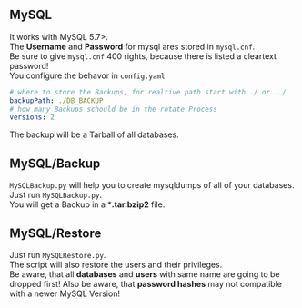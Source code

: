 ## MySQL
It works with MySQL 5.7>.  
The **Username** and **Password** for mysql ares stored in `mysql.cnf`.  
Be sure to give `mysql.cnf` 400 rights, because there is listed a cleartext password!  
You configure the behavor in `config.yaml`
```yaml
# where to store the Backups, for realtive path start with ./ or ../
backupPath: ./DB_BACKUP
# how many Backups schould be in the rotate Process
versions: 2
```
The backup will be a Tarball of all databases.

## MySQL/Backup
`MySQLBackup.py` will help you to create mysqldumps of all of your databases.  
Just run `MySQLBackup.py`.  
You will get a Backup in a ***.tar.bzip2** file.

## MySQL/Restore
Just run `MySQLRestore.py`.  
The script will also restore the users and their privileges.  
Be aware, that all **databases** and **users** with same name are going to be dropped first!
Also be aware, that **password hashes** may not compatible with a newer MySQL Version!  
